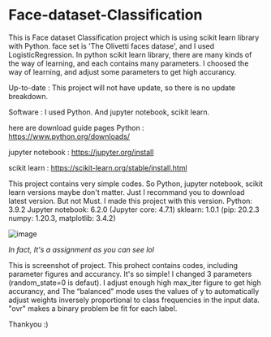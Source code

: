 # Face-dataset-Classification

This is Face dataset Classification project which is using scikit learn library with Python. face set is 'The Olivetti faces datase', and I used LogisticRegression. In python scikit learn library, there are many kinds of the way of learning, and each contains many parameters. I choosed the way of learning, and adjust some parameters to get high accurancy.

Up-to-date : This project will not have update, so there is no update breakdown.

Software : I used Python. And jupyter notebook, scikit learn.



here are download guide pages
Python : https://www.python.org/downloads/

jupyter notebook : https://jupyter.org/install

scikit learn : https://scikit-learn.org/stable/install.html

This project contains very simple codes. So Python, jupyter notebook, scikit learn versions maybe don't matter. Just I recommand you to download latest version. But not Must.
I made this project with this version. Python: 3.9.2 Jupyter notebook: 6.2.0 (Jupyter core: 4.7.1) sklearn: 1.0.1 (pip: 20.2.3 numpy: 1.20.3, matplotlib: 3.4.2)




![image](https://user-images.githubusercontent.com/92198440/146662957-10962592-cae9-4e26-b6de-b85bae642177.png)



_In fact, It's a assignment as you can see lol_

This is screenshot of project. This prohect contains codes, including parameter figures and accurancy. It's so simple!
I changed 3 parameters (random_state=0 is defaut). I adjust enough high max_iter figure to get high accurancy, and The “balanced” mode uses the values of y to automatically adjust weights inversely proportional to class frequencies in the input data. "ovr" makes a binary problem be fit for each label.


Thankyou :)

